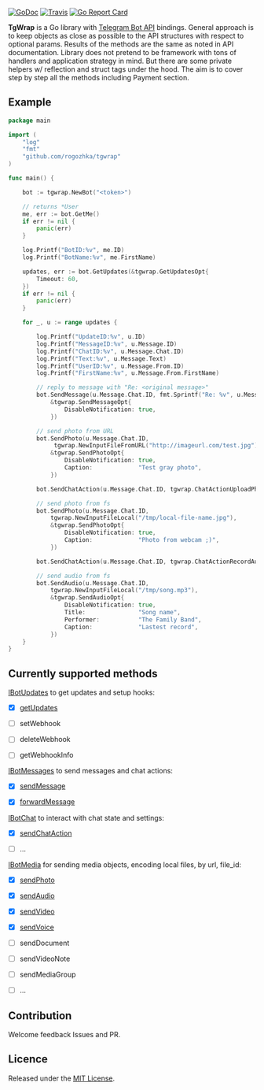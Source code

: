[![GoDoc](https://godoc.org/github.com/rogozhka/tgwrap?status.svg)](https://godoc.org/github.com/rogozhka/tgwrap)
[![Travis](https://travis-ci.org/rogozhka/tgwrap.svg?branch=master)](https://travis-ci.org/rogozhka/tgwrap)
[![Go Report Card](https://goreportcard.com/badge/github.com/rogozhka/tgwrap)](https://goreportcard.com/report/github.com/rogozhka/tgwrap)

**TgWrap** is a Go library with [Telegram Bot API](https://core.telegram.org/bots/api) bindings. General approach is to keep objects as close as possible to the API structures with respect to optional params. Results of the methods are the same as noted in API documentation. Library does not pretend to be framework with tons of handlers and application strategy in mind. But there are some private helpers w/ reflection and struct tags under the hood. The aim is to cover step by step all the methods including Payment section.



## Example

```go
package main

import (
	"log"
	"fmt"
	"github.com/rogozhka/tgwrap"
)

func main() {

	bot := tgwrap.NewBot("<token>")

  	// returns *User
	me, err := bot.GetMe()
	if err != nil {
		panic(err)
	}

	log.Printf("BotID:%v", me.ID)
	log.Printf("BotName:%v", me.FirstName)

	updates, err := bot.GetUpdates(&tgwrap.GetUpdatesOpt{
		Timeout: 60,
	})
	if err != nil {
		panic(err)
	}

	for _, u := range updates {

		log.Printf("UpdateID:%v", u.ID)
		log.Printf("MessageID:%v", u.Message.ID)
		log.Printf("ChatID:%v", u.Message.Chat.ID)
		log.Printf("Text:%v", u.Message.Text)
		log.Printf("UserID:%v", u.Message.From.ID)
		log.Printf("FirstName:%v", u.Message.From.FirstName)

		// reply to message with "Re: <original message>"
		bot.SendMessage(u.Message.Chat.ID, fmt.Sprintf("Re: %v", u.Message.Text),
			&tgwrap.SendMessageOpt{
				DisableNotification: true,
			})

		// send photo from URL
		bot.SendPhoto(u.Message.Chat.ID,
             tgwrap.NewInputFileFromURL("http://imageurl.com/test.jpg"),
			&tgwrap.SendPhotoOpt{
				DisableNotification: true,
				Caption:             "Test gray photo",
			})

		bot.SendChatAction(u.Message.Chat.ID, tgwrap.ChatActionUploadPhoto)

		// send photo from fs
		bot.SendPhoto(u.Message.Chat.ID,
			tgwrap.NewInputFileLocal("/tmp/local-file-name.jpg"),
			&tgwrap.SendPhotoOpt{
				DisableNotification: true,
				Caption:             "Photo from webcam ;)",
			})

		bot.SendChatAction(u.Message.Chat.ID, tgwrap.ChatActionRecordAudio)

		// send audio from fs
		bot.SendAudio(u.Message.Chat.ID,
			tgwrap.NewInputFileLocal("/tmp/song.mp3"),
			&tgwrap.SendAudioOpt{
				DisableNotification: true,
				Title:               "Song name",
				Performer:           "The Family Band",
				Caption:             "Lastest record",
			})
	}
}
```



## Currently supported methods

[IBotUpdates](https://godoc.org/github.com/rogozhka/tgwrap#IBotUpdates) to get updates and setup hooks:

- [x] [getUpdates](https://core.telegram.org/bots/api#getupdates)

- [ ] setWebhook

- [ ] deleteWebhook

- [ ] getWebhookInfo





[IBotMessages](https://godoc.org/github.com/rogozhka/tgwrap#IBotMessages) to send messages and chat actions:

- [x] [sendMessage](https://core.telegram.org/bots/api#sendmessage)
- [x] [forwardMessage](https://core.telegram.org/bots/api#forwardmessage)




[IBotChat](https://godoc.org/github.com/rogozhka/tgwrap#IBotChat) to interact with chat state and settings:

- [x] [sendChatAction](https://core.telegram.org/bots/api#sendchataction)

- [ ] ...




[IBotMedia](https://godoc.org/github.com/rogozhka/tgwrap#IBotMedia) for sending media objects, encoding local files, by url, file_id:

- [x] [sendPhoto](https://core.telegram.org/bots/api#sendphoto)

- [x] [sendAudio](https://core.telegram.org/bots/api#sendaudio)

- [x] [sendVideo](https://core.telegram.org/bots/api#sendvideo)

- [x] [sendVoice](https://core.telegram.org/bots/api#sendvoice)

- [ ] sendDocument

- [ ] sendVideoNote

- [ ] sendMediaGroup

- [ ] ...



## Contribution

Welcome feedback Issues and PR.



## Licence

Released under the [MIT License](https://github.com/rogozhka/tgwrap/blob/master/LICENSE).